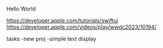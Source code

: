 Hello World

https://developer.apple.com/tutorials/swiftui
https://developer.apple.com/videos/play/wwdc2023/10194/

tasks
-new proj
-simple text display